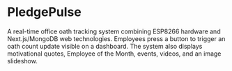# PledgePulse
A real-time office oath tracking system combining ESP8266 hardware and Next.js/MongoDB web technologies. Employees press a button to trigger an oath count update visible on a dashboard. The system also displays motivational quotes, Employee of the Month, events, videos, and an image slideshow.
